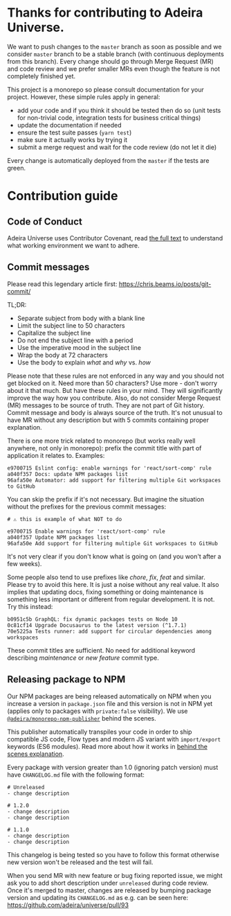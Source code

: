 # Thanks for contributing to Adeira Universe.

We want to push changes to the `master` branch as soon as possible and we consider `master` branch to be a stable branch (with continuous deployments from this branch). Every change should go through Merge Request (MR) and code review and we prefer smaller MRs even though the feature is not completely finished yet.

This project is a monorepo so please consult documentation for your project. However, these simple rules apply in general:

- add your code and if you think it should be tested then do so (unit tests for non-trivial code, integration tests for business critical things)
- update the documentation if needed
- ensure the test suite passes (`yarn test`)
- make sure it actually works by trying it
- submit a merge request and wait for the code review (do not let it die)

Every change is automatically deployed from the `master` if the tests are green.

# Contribution guide

## Code of Conduct

Adeira Universe uses Contributor Covenant, read [the full text](/CODE_OF_CONDUCT.md) to understand what working environment we want to adhere.

## Commit messages

Please read this legendary article first: https://chris.beams.io/posts/git-commit/

TL;DR:

- Separate subject from body with a blank line
- Limit the subject line to 50 characters
- Capitalize the subject line
- Do not end the subject line with a period
- Use the imperative mood in the subject line
- Wrap the body at 72 characters
- Use the body to explain _what_ and _why_ vs. _how_

Please note that these rules are not enforced in any way and you should not get blocked on it. Need more than 50 characters? Use more - don't worry about it that much. But have these rules in your mind. They will significantly improve the way how you contribute. Also, do not consider Merge Request (MR) messages to be source of truth. They are not part of Git history. Commit message and body is always source of the truth. It's not unusual to have MR without any description but with 5 commits containing proper explanation.

There is one more trick related to monorepo (but works really well anywhere, not only in monorepo): prefix the commit title with part of application it relates to. Examples:

```text
e9700715 Eslint config: enable warnings for 'react/sort-comp' rule
a040f357 Docs: update NPM packages list
96afa50e Automator: add support for filtering multiple Git workspaces to GitHub
```

You can skip the prefix if it's not necessary. But imagine the situation without the prefixes for the previous commit messages:

```text
# ⚠️ this is example of what NOT to do

e9700715 Enable warnings for 'react/sort-comp' rule
a040f357 Update NPM packages list
96afa50e Add support for filtering multiple Git workspaces to GitHub
```

It's not very clear if you don't know what is going on (and you won't after a few weeks).

Some people also tend to use prefixes like _chore_, _fix_, _feat_ and similar. Please try to avoid this here. It is just a noise without any real value. It also implies that updating docs, fixing something or doing maintenance is something less important or different from regular development. It is not. Try this instead:

```text
b0951c5b GraphQL: fix dynamic packages tests on Node 10
0c81cf14 Upgrade Docusaurus to the latest version (^1.7.1)
70e5225a Tests runner: add support for circular dependencies among workspaces
```

These commit titles are sufficient. No need for additional keyword describing _maintenance_ or _new feature_ commit type.

## Releasing package to NPM

Our NPM packages are being released automatically on NPM when you increase a version in `package.json` file and this version is not in NPM yet (applies only to packages with `private:false` visibility). We use [`@adeira/monorepo-npm-publisher`](https://github.com/adeira/universe/tree/master/src/monorepo-npm-publisher) behind the scenes.

This publisher automatically transpiles your code in order to ship compatible JS code, Flow types and modern JS variant with `import/export` keywords (ES6 modules). Read more about how it works in [behind the scenes explanation](https://github.com/adeira/universe/tree/master/src/monorepo-npm-publisher#behind-the-scenes-explanation).

Every package with version greater than 1.0 (ignoring patch version) must have `CHANGELOG.md` file with the following format:

```text
# Unreleased
- change description

# 1.2.0
- change description
- change description

# 1.1.0
- change description
- change description
```

This changelog is being tested so you have to follow this format otherwise new version won't be released and the test will fail.

When you send MR with new feature or bug fixing reported issue, we might ask you to add short description under `unreleased` during code review. Once it's merged to master, changes are released by bumping package version and updating its `CHANGELOG.md` as e.g. can be seen here: https://github.com/adeira/universe/pull/93


